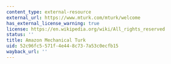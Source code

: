 ```yaml
---
content_type: external-resource
external_url: https://www.mturk.com/mturk/welcome
has_external_license_warning: true
license: https://en.wikipedia.org/wiki/All_rights_reserved
status: ''
title: Amazon Mechanical Turk
uid: 52c96fc5-571f-4e44-8c73-7a53c0ecfb15
wayback_url: ''
---
```


